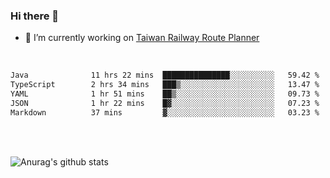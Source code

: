 ### Hi there 👋

- 🔭 I’m currently working on [Taiwan Railway Route Planner](https://github.com/Taiwan-Railway-Route-Planner)

<br/>

<!--START_SECTION:waka-->

```txt
Java              11 hrs 22 mins  ███████████████░░░░░░░░░░   59.42 %
TypeScript        2 hrs 34 mins   ███▒░░░░░░░░░░░░░░░░░░░░░   13.47 %
YAML              1 hr 51 mins    ██▒░░░░░░░░░░░░░░░░░░░░░░   09.73 %
JSON              1 hr 22 mins    █▓░░░░░░░░░░░░░░░░░░░░░░░   07.23 %
Markdown          37 mins         ▓░░░░░░░░░░░░░░░░░░░░░░░░   03.23 %
```

<!--END_SECTION:waka-->

<br/>
<br/>

![Anurag's github stats](https://github-readme-stats.vercel.app/api?username=DepickereSven&show_icons=true&theme=tokyonight)



<!--
**DepickereSven/DepickereSven** is a ✨ _special_ ✨ repository because its `README.md` (this file) appears on your GitHub profile.

Here are some ideas to get you started:

- 🔭 I’m currently working on ...
- 🌱 I’m currently learning ...
- 👯 I’m looking to collaborate on ...
- 🤔 I’m looking for help with ...
- 💬 Ask me about ...
- 📫 How to reach me: ...
- 😄 Pronouns: ...
- ⚡ Fun fact: ...
-->
